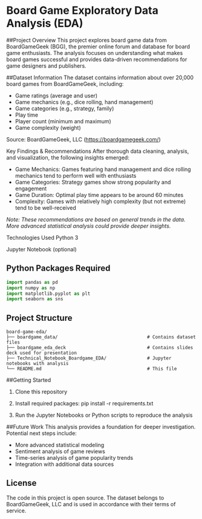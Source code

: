 # Board Game Exploratory Data Analysis (EDA)
##Project Overview
This project explores board game data from BoardGameGeek (BGG), the premier online forum and database for board game enthusiasts. The analysis focuses on understanding what makes board games successful and provides data-driven recommendations for game designers and publishers.

##Dataset Information
The dataset contains information about over 20,000 board games from BoardGameGeek, including:
- Game ratings (average and user)
- Game mechanics (e.g., dice rolling, hand management)
- Game categories (e.g., strategy, family)
- Play time
- Player count (minimum and maximum)
- Game complexity (weight)

Source: BoardGameGeek, LLC (https://boardgamegeek.com/)

Key Findings & Recommendations
After thorough data cleaning, analysis, and visualization, the following insights emerged:

- Game Mechanics: Games featuring hand management and dice rolling mechanics tend to perform well with enthusiasts
- Game Categories: Strategy games show strong popularity and engagement
- Game Duration: Optimal play time appears to be around 60 minutes
- Complexity: Games with relatively high complexity (but not extreme) tend to be well-received

*Note: These recommendations are based on general trends in the data. More advanced statistical analysis could provide deeper insights.*

Technologies Used
Python 3

Jupyter Notebook (optional)

## Python Packages Required

```python
import pandas as pd
import numpy as np
import matplotlib.pyplot as plt
import seaborn as sns
```

## Project Structure

```
board-game-eda/
├── boardgame_data/                                 # Contains dataset files
├── boardgame_eda_deck                              # Contains slides deck used for presentation
├── Technical_Notebook_Boardgame_EDA/               # Jupyter notebooks with analysis
└── README.md                                       # This file

```
##Getting Started
1. Clone this repository

2. Install required packages: pip install -r requirements.txt

3. Run the Jupyter Notebooks or Python scripts to reproduce the analysis

##Future Work
This analysis provides a foundation for deeper investigation. Potential next steps include:

- More advanced statistical modeling
- Sentiment analysis of game reviews
- Time-series analysis of game popularity trends
- Integration with additional data sources

## License
The code in this project is open source. The dataset belongs to BoardGameGeek, LLC and is used in accordance with their terms of service.
